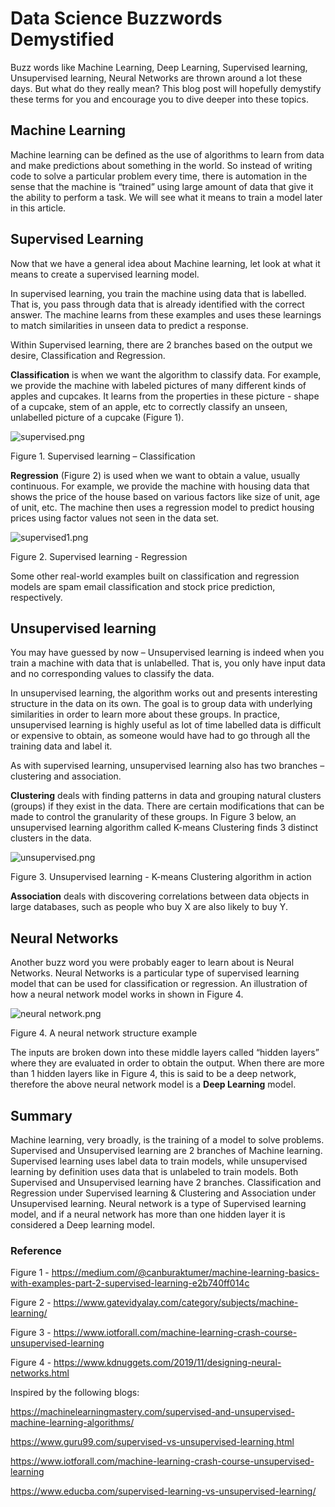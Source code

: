 # Data Science Buzzwords Demystified 

Buzz words like Machine Learning, Deep Learning, Supervised learning, Unsupervised learning, Neural Networks are thrown around a lot these days. But what do they really mean? This blog post will hopefully demystify these terms for you and encourage you to dive deeper into these topics.

## Machine Learning

Machine learning can be defined as the use of algorithms to learn from data and make predictions about something in the world. So instead of writing code to solve a particular problem every time, there is automation in the sense that the machine is “trained” using large amount of data that give it the ability to perform a task. We will see what it means to train a model later in this article.

## Supervised Learning

Now that we have a general idea about Machine learning, let look at what it means to create a supervised learning model.

In supervised learning, you train the machine using data that is labelled. That is, you pass through data that is already identified with the correct answer. The machine learns from these examples and uses these learnings to match similarities in unseen data to predict a response. 

Within Supervised learning, there are 2 branches based on the output we desire, Classification and Regression. 

**Classification** is when we want the algorithm to classify data. For example, we provide the machine with labeled pictures of many different kinds of apples and cupcakes. It learns from the properties in these picture - shape of a cupcake, stem of an apple, etc to correctly classify an unseen, unlabelled picture of a cupcake (Figure 1).

 ![supervised.png](attachment:ef7e2e3f-4c44-4ff7-a741-9665eb3c5b82.png)
 
Figure 1. Supervised learning – Classification

  **Regression** (Figure 2) is used when we want to obtain a value, usually continuous. For example, we provide the machine with housing data that shows the price of the house based on various factors like size of unit, age of unit, etc. The machine then uses a regression model to predict housing prices using factor values not seen in the data set.


 ![supervised1.png](attachment:66ea4a0a-f145-4c7f-aeb7-435305c03302.png)
 
Figure 2. Supervised learning - Regression

Some other real-world examples built on classification and regression models are spam email classification and stock price prediction, respectively.

## Unsupervised learning

You may have guessed by now – Unsupervised learning is indeed when you train a machine with data that is unlabelled. That is, you only have input data and no corresponding values to classify the data. 

In unsupervised learning, the algorithm works out and presents interesting structure in the data on its own. The goal is to group data with underlying similarities in order to learn more about these groups. In practice, unsupervised learning is highly useful as lot of time labelled data is difficult or expensive to obtain, as someone would have had to go through all the training data and label it. 

As with supervised learning, unsupervised learning also has two branches – clustering and association.

**Clustering** deals with finding patterns in data and grouping natural clusters (groups) if they exist in the data. There are certain modifications that can be made to control the granularity of these groups. In Figure 3 below, an unsupervised learning algorithm called K-means Clustering finds 3 distinct clusters in the data.

 ![unsupervised.png](attachment:86b97249-3a40-4335-98bc-bf4f71295676.png)
 
Figure 3. Unsupervised learning - K-means Clustering algorithm in action

**Association** deals with discovering correlations between data objects in large databases, such as people who buy X are also likely to buy Y.

## Neural Networks

Another buzz word you were probably eager to learn about is Neural Networks. Neural Networks is a particular type of supervised learning model that can be used for classification or regression. An illustration of how a neural network model works in shown in Figure 4.

 ![neural network.png](attachment:b28a233b-49bf-4337-a0d4-480a9128fec2.png)
 
Figure 4. A neural network structure example

The inputs are broken down into these middle layers called “hidden layers” where they are evaluated in order to obtain the output. When there are more than 1 hidden layers like in Figure 4, this is said to be a deep network, therefore the above neural network model is a **Deep Learning** model. 

## Summary

Machine learning, very broadly, is the training of a model to solve problems. Supervised and Unsupervised learning are 2 branches of Machine learning. Supervised learning uses label data to train models, while unsupervised learning by definition uses data that is unlabeled to train models. Both Supervised and Unsupervised learning have 2 branches. Classification and Regression under Supervised learning & Clustering and Association under Unsupervised learning. Neural network is a type of Supervised learning model, and if a neural network has more than one hidden layer it is considered a Deep learning model.

### Reference

Figure 1 - https://medium.com/@canburaktumer/machine-learning-basics-with-examples-part-2-supervised-learning-e2b740ff014c

Figure 2 - https://www.gatevidyalay.com/category/subjects/machine-learning/

Figure 3 - https://www.iotforall.com/machine-learning-crash-course-unsupervised-learning

Figure 4 - https://www.kdnuggets.com/2019/11/designing-neural-networks.html

Inspired by the following blogs:

https://machinelearningmastery.com/supervised-and-unsupervised-machine-learning-algorithms/

https://www.guru99.com/supervised-vs-unsupervised-learning.html

https://www.iotforall.com/machine-learning-crash-course-unsupervised-learning

https://www.educba.com/supervised-learning-vs-unsupervised-learning/